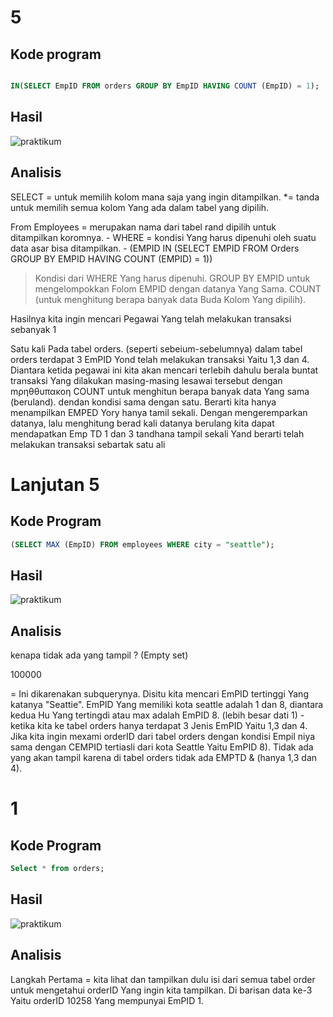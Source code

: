 # 5
## Kode program 

```sql

IN(SELECT EmpID FROM orders GROUP BY EmpID HAVING COUNT (EmpID) = 1);
```

## Hasil 

![praktikum](lima5.jpg)


## Analisis

SELECT = untuk memilih kolom mana saja yang ingin ditampilkan. *= tanda untuk memilih semua kolom Yang ada dalam tabel yang dipilih.

From Employees = merupakan nama dari tabel rand dipilih untuk ditampilkan koromnya. - WHERE = kondisi Yang harus dipenuhi oleh suatu data asar bisa ditampilkan. - (EMPID IN (SELECT EMPID FROM Orders GROUP BY EMPID HAVING COUNT (EMPID) = 1))

> Kondisi dari WHERE Yang harus dipenuhi. GROUP BY EMPID untuk mengelompokkan Folom EMPID dengan datanya Yang Sama. COUNT (untuk menghitung berapa banyak data Buda Kolom Yang dipilih).

Hasilnya kita ingin mencari Pegawai Yang telah melakukan transaksi sebanyak 1

Satu kali Pada tabel orders. (seperti sebeium-sebelumnya) dalam tabel orders terdapat 3 EmPID Yond telah melakukan transaksi Yaitu 1,3 dan 4. Diantara ketida pegawai ini kita akan mencari terlebih dahulu berala buntat transaksi Yang dilakukan masing-masing lesawai tersebut dengan mρηθθυπακοη COUNT untuk menghitun berapa banyak data Yang sama (beruland). dendan kondisi sama dengan satu. Berarti kita hanya menampilkan EMPED Yory hanya tamil sekali. Dengan mengeremparkan datanya, lalu menghitung berad kali datanya berulang kita dapat mendapatkan Emp TD 1 dan 3 tandhana tampil sekali Yand berarti telah melakukan transaksi sebartak satu ali



# Lanjutan 5
## Kode Program

```sql
(SELECT MAX (EmpID) FROM employees WHERE city = "seattle");

```
## Hasil

![praktikum](lnjtan.jpg)

## Analisis 

kenapa tidak ada yang tampil ? (Empty set)

100000

= Ini dikarenakan subquerynya. Disitu kita mencari EmPID tertinggi Yang katanya "Seattie". EmPID Yang memiliki kota seattle adalah 1 dan 8, diantara kedua Hu Yang tertingdi atau max adalah EmPID 8. (lebih besar dati 1) - ketika kita ke tabel orders hanya terdapat 3 Jenis EmPID Yaitu 1,3 dan 4. Jika kita ingin mexami orderID dari tabel orders dengan kondisi Empil niya sama dengan CEMPID tertiasli dari kota Seattle Yaitu EmPID 8). Tidak ada yang akan tampil karena di tabel orders tidak ada EMPTD & (hanya 1,3 dan 4).



# 1 
## Kode Program 

```sql
Select * from orders; 
```

## Hasil 

![praktikum](satu1.jpg)


## Analisis

Langkah Pertama = kita lihat dan tampilkan dulu isi dari semua tabel order untuk mengetahui orderID Yang ingin kita tampilkan. Di barisan data ke-3 Yaitu orderID 10258 Yang mempunyai EmPID 1.


